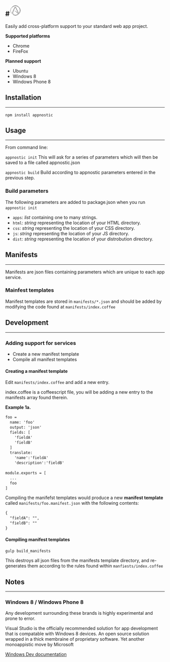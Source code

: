 #![Appnostic](src/logo.png)
-----

Easily add cross-platform support to your standard web app project.

**Supported platforms**
  - Chrome
  - FireFox

**Planned support**
  - Ubuntu
  - Windows 8
  - Windows Phone 8

## Installation
-----

`npm install appnostic`

## Usage
-----

From command line:

`appnostic init` This will ask for a series of parameters which will then be saved to a file called appnostic.json

`appnostic build` Build according to appnostic parameters entered in the previous step.

### Build parameters

The following parameters are added to package.json when you run `appnostic init`

  - `apps`: *list* containing one to many strings. 
  - `html`: *string* representing the location of your HTML directory.
  - `css`: *string* representing the location of your CSS directory.
  - `js`: *string* representing the location of your JS directory.
  - `dist`: *string* representing the location of your distrobution directory.

## Manifests
-----

Manifests are json files containing parameters which are unique to each app service.

### Mainfest templates

Manifest templates are stored in `manifests/*.json` and should be added by modifying the code found at `manifests/index.coffee`

## Development
-----

### Adding support for services

  - Create a new manifest template
  - Compile all manifest templates

#### Creating a manifest template

Edit `manifests/index.coffee` and add a new entry.

index.coffee is a coffeescript file, you will be adding a new entry to the manifests array found therein.

  **Example 1a.**

    foo =
      name: 'foo'
      output: 'json'
      fields: [
        'fieldA'
        'fieldB'
      ]
      translate:
        'name':'fieldA'
        'description':'fieldB'
  
    module.exports = [
      ...
      foo
    ]

Compiling the manifefst templates would produce a new **manifest template** called `manifests/foo.manifest.json` with the following contents:

    {
      "fieldA": "",
      "fieldB": ""
    }

#### Compiling manifest templates

`gulp build_manifests`

This destroys all json files from the manifests template directory, and re-generates them according to the rules found within `manfiests/index.coffee`

## Notes
-----

### Windows 8 / Windows Phone 8

Any development surrounding these brands is highly experimental and prone to error.

Visual Studio is the officially recommended solution for app development that is compatable with Windows 8 devices. An open source solution wrapped in a thick membraine of proprietary software. Yet another monoappistic move by Microsoft

[Windows Dev documentation](http://dev.windows.com/en-us/)
